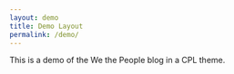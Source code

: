 ```yaml
---
layout: demo
title: Demo Layout
permalink: /demo/
---
```


This is a demo of the We the People blog in a CPL theme.